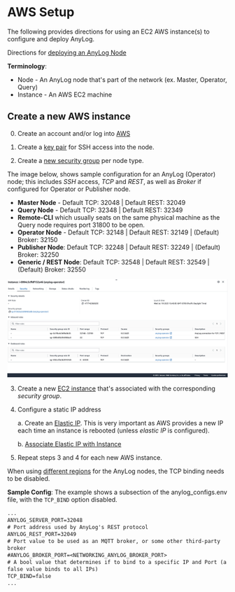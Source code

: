 # AWS Setup

The following provides directions for using an EC2 AWS instance(s) to configure and deploy AnyLog.  

Directions for [deploying an AnyLog Node](deploying_node.md) 

**Terminology**:
* Node - An AnyLog node that's part of the network (ex. Master, Operator, Query)
* Instance - An AWS EC2 machine  

## Create a new AWS instance
0. Create an account and/or log into [AWS](https://aws.amazon.com/) 

1. Create a [key pair](https://docs.aws.amazon.com/AWSEC2/latest/UserGuide/create-key-pairs.html) for SSH access into the node. 

2. Create a [new security group](https://docs.aws.amazon.com/vpc/latest/userguide/security-groups.html) per node type. 

The image below, shows sample configuration for an AnyLog (Operator) node; this includes _SSH_ access, _TCP_ and _REST_, as well 
as _Broker_ if configured for Operator or Publisher node. 
* **Master Node** - Default TCP: 32048 | Default REST: 32049 
* **Query Node** - Default TCP: 32348 | Default REST: 32349
* **Remote-CLI** which usually seats on the same physical machine as the Query node requires port 31800 to be open. 
* **Operator Node** - Default TCP: 32148 | Default REST: 32149 | (Default) Broker: 32150
* **Publisher Node**: Default TCP: 32248 | Default REST: 32249 | (Default) Broker: 32250
* **Generic / REST Node**: Default TCP: 32548 | Default REST: 32549 | (Default) Broker: 32550

 
![image](../imgs/aws_sample_security_group.png)

3. Create a new [EC2 instance](https://docs.aws.amazon.com/AWSEC2/latest/UserGuide/EC2_GetStarted.html) that's associated with the corresponding _security group_.  

4. Configure a static IP address 

    a. Create an [Elastic IP](https://docs.aws.amazon.com/AWSEC2/latest/UserGuide/elastic-ip-addresses-eip.html). 
This is very important as AWS provides a new IP each time an instance is rebooted (unless _elastic IP_ is configured).

    b. [Associate Elastic IP with Instance](https://docs.aws.amazon.com/vpc/latest/userguide/vpc-eips.html)

5. Repeat steps 3 and 4 for each new AWS instance. 

When using [different regions](https://docs.aws.amazon.com/AmazonRDS/latest/UserGuide/Concepts.RegionsAndAvailabilityZones.html) for the AnyLog nodes, the TCP binding needs to be disabled. 

**Sample Config**: The example shows a subsection of the anylog_configs.env file, with the `TCP_BIND` option disabled. 
```.env
...
ANYLOG_SERVER_PORT=32048
# Port address used by AnyLog's REST protocol
ANYLOG_REST_PORT=32049
# Port value to be used as an MQTT broker, or some other third-party broker
#ANYLOG_BROKER_PORT=<NETWORKING_ANYLOG_BROKER_PORT>
# A bool value that determines if to bind to a specific IP and Port (a false value binds to all IPs)
TCP_BIND=false 
...
```

 


